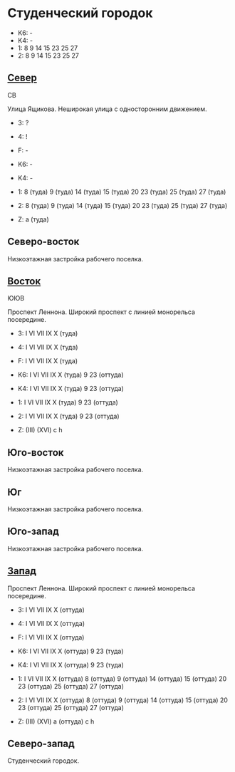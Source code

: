 # Студенческий городок

* K6:   -
* K4:   -
* 1:    8   9   14  15  23  25  27
* 2:    8   9   14  15  23  25  27

## [Север](./10580095.md)

СВ

Улица Ящикова.
Неширокая улица с односторонним движением.

* 3:    ?
* 4:    !
* F:    -

* K6:   -
* K4:   -
* 1:    8 (туда)    9 (туда)    14 (туда)   15 (туда)   20
        23 (туда)   25 (туда)   27 (туда)
* 2:    8 (туда)    9 (туда)    14 (туда)   15 (туда)   20
        23 (туда)   25 (туда)   27 (туда)

* Z:    a (туда)

## Северо-восток

Низкоэтажная застройка рабочего поселка.

## [Восток](./10585100.md)

ЮЮВ

Проспект Леннона.
Широкий проспект с линией монорельса посередине.

* 3:    I   VI  VII IX  X (туда)
* 4:    I   VI  VII IX  X (туда)
* F:    I   VI  VII IX  X (туда)

* K6:   I   VI  VII IX  X (туда)
        9   23 (оттуда)
* K4:   I   VI  VII IX  X (туда)
        9   23 (оттуда)
* 1:    I   VI  VII IX  X (туда)
        9   23 (оттуда)
* 2:    I   VI  VII IX  X (туда)
        9   23 (оттуда)

* Z:    (III)   (XVI)
        c   h

## Юго-восток

Низкоэтажная застройка рабочего поселка.

## Юг

Низкоэтажная застройка рабочего поселка.

## Юго-запад

Низкоэтажная застройка рабочего поселка.

## [Запад](./10570100.md)

Проспект Леннона.
Широкий проспект с линией монорельса посередине.

* 3:    I   VI  VII IX  X (оттуда)
* 4:    I   VI  VII IX  X (оттуда)
* F:    I   VI  VII IX  X (оттуда)

* K6:   I   VI  VII IX  X (оттуда)
        9   23 (туда)
* K4:   I   VI  VII IX  X (оттуда)
        9   23 (туда)
* 1:    I   VI  VII IX  X (оттуда)
        8 (оттуда)  9 (оттуда)  14 (оттуда) 15 (оттуда) 20
        23 (оттуда) 25 (оттуда) 27 (оттуда)
* 2:    I   VI  VII IX  X (оттуда)
        8 (оттуда)  9 (оттуда)  14 (оттуда) 15 (оттуда) 20
        23 (оттуда) 25 (оттуда) 27 (оттуда)

* Z:    (III)   (XVI)
        a (оттуда)  c   h

## Северо-запад

Студенческий городок.

